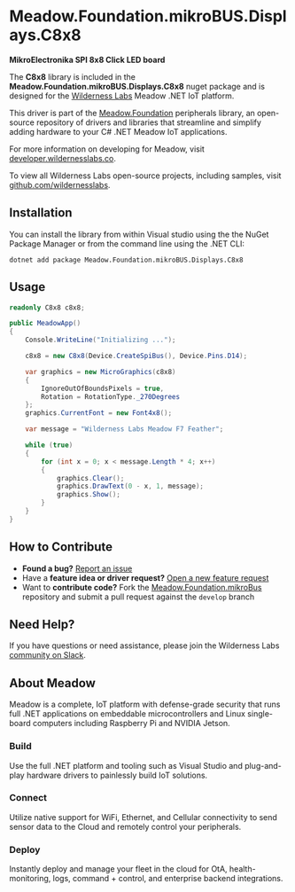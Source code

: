 # Meadow.Foundation.mikroBUS.Displays.C8x8

**MikroElectronika SPI 8x8 Click LED board**

The **C8x8** library is included in the **Meadow.Foundation.mikroBUS.Displays.C8x8** nuget package and is designed for the [Wilderness Labs](www.wildernesslabs.co) Meadow .NET IoT platform.

This driver is part of the [Meadow.Foundation](https://developer.wildernesslabs.co/Meadow/Meadow.Foundation/) peripherals library, an open-source repository of drivers and libraries that streamline and simplify adding hardware to your C# .NET Meadow IoT applications.

For more information on developing for Meadow, visit [developer.wildernesslabs.co](http://developer.wildernesslabs.co/).

To view all Wilderness Labs open-source projects, including samples, visit [github.com/wildernesslabs](https://github.com/wildernesslabs/).

## Installation

You can install the library from within Visual studio using the the NuGet Package Manager or from the command line using the .NET CLI:

`dotnet add package Meadow.Foundation.mikroBUS.Displays.C8x8`
## Usage

```csharp
readonly C8x8 c8x8;

public MeadowApp()
{
    Console.WriteLine("Initializing ...");

    c8x8 = new C8x8(Device.CreateSpiBus(), Device.Pins.D14);

    var graphics = new MicroGraphics(c8x8)
    {
        IgnoreOutOfBoundsPixels = true,
        Rotation = RotationType._270Degrees
    };
    graphics.CurrentFont = new Font4x8();

    var message = "Wilderness Labs Meadow F7 Feather";

    while (true)
    {
        for (int x = 0; x < message.Length * 4; x++)
        {
            graphics.Clear();
            graphics.DrawText(0 - x, 1, message);
            graphics.Show();
        }
    }
}

```
## How to Contribute

- **Found a bug?** [Report an issue](https://github.com/WildernessLabs/Meadow_Issues/issues)
- Have a **feature idea or driver request?** [Open a new feature request](https://github.com/WildernessLabs/Meadow_Issues/issues)
- Want to **contribute code?** Fork the [Meadow.Foundation.mikroBus](https://github.com/WildernessLabs/Meadow.Foundation.mikroBus) repository and submit a pull request against the `develop` branch


## Need Help?

If you have questions or need assistance, please join the Wilderness Labs [community on Slack](http://slackinvite.wildernesslabs.co/).
## About Meadow

Meadow is a complete, IoT platform with defense-grade security that runs full .NET applications on embeddable microcontrollers and Linux single-board computers including Raspberry Pi and NVIDIA Jetson.

### Build

Use the full .NET platform and tooling such as Visual Studio and plug-and-play hardware drivers to painlessly build IoT solutions.

### Connect

Utilize native support for WiFi, Ethernet, and Cellular connectivity to send sensor data to the Cloud and remotely control your peripherals.

### Deploy

Instantly deploy and manage your fleet in the cloud for OtA, health-monitoring, logs, command + control, and enterprise backend integrations.


